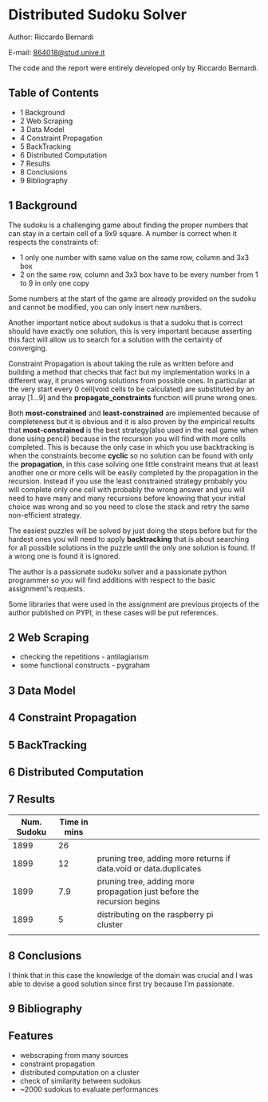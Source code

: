 # Distributed Sudoku Solver

Author: Riccardo Bernardi

E-mail: 864018@stud.unive.it

The code and the report were entirely developed only by Riccardo Bernardi.

## Table of Contents

- 1 Background
- 2 Web Scraping
- 3 Data Model
- 4 Constraint Propagation
- 5 BackTracking
- 6 Distributed Computation
- 7 Results
- 8 Conclusions
- 9 Bibliography

## 1 Background

The sudoku is a challenging game about finding the proper numbers that can stay in a certain cell of a 9x9 square. A number is correct when it respects the constraints of:

- 1 only one number with same value on the same row, column and 3x3 box
- 2 on the same row, column and 3x3 box have to be every number from 1 to 9 in only one copy

Some numbers at the start of the game are already provided on the sudoku and cannot be modified, you can only insert new numbers.

Another important notice about sudokus is that a sudoku that is correct should have exactly one solution, this is very important because asserting this fact will allow us to search for a solution with the certainty of converging.

Constraint Propagation is about taking the rule as written before and building a method that checks that fact but my implementation works in a different way, it prunes wrong solutions from possible ones. In particular at the very start every 0 cell(void cells to be calculated) are substituted by an array [1...9] and the **propagate_constraints** function will prune wrong ones.

Both **most-constrained** and **least-constrained** are implemented because of completeness but it is obvious and it is also proven by the empirical results that **most-constrained** is the best strategy(also used in the real game when done using pencil) because in the recursion you will find with more cells completed. This is because the only case in which you use backtracking is when the constraints become **cyclic** so no solution can be found with only the **propagation**, in this case solving one little constraint means that at least another one or more cells will be easily completed by the propagation in the recursion. Instead if you use the least constrained strategy probably you will complete only one cell with probably the wrong answer and you will need to have many and many recursions before knowing that your initial choice was wrong and so you need to close the stack and retry the same non-efficient strategy.

The easiest puzzles will be solved by just doing the steps before but for the hardest ones you will need to apply **backtracking** that is about searching for all possible solutions in the puzzle until the only one solution is found. If a wrong one is found it is ignored.

The author is a passionate sudoku solver and a passionate python programmer so you will find additions with respect to the basic assignment's requests.

Some libraries that were used in the assignment are previous projects of the author published on PYPI, in these cases will be put references.



## 2 Web Scraping



- checking the repetitions - antilagiarism
- some functional constructs - pygraham



## 3 Data Model



## 4 Constraint Propagation



## 5 BackTracking



## 6 Distributed Computation



## 7 Results



| Num. Sudoku | Time in mins |                                                              |      |      |      |
| ----------- | ------------ | ------------------------------------------------------------ | ---- | ---- | ---- |
| 1899        | 26           |                                                              |      |      |      |
| 1899        | 12           | pruning tree, adding more returns if data.void or data.duplicates |      |      |      |
| 1899        | 7.9          | pruning tree, adding more propagation just before the recursion begins |      |      |      |
| 1899        | 5            | distributing on the raspberry pi cluster                     |      |      |      |
|             |              |                                                              |      |      |      |



## 8 Conclusions

I think that in this case the knowledge of the domain was crucial and I was able to devise a good solution since first try because I'm passionate.



## 9 Bibliography







## Features

- webscraping from many sources
- constraint propagation
- distributed computation on a cluster
- check of similarity between sudokus
- ~2000 sudokus to evaluate performances